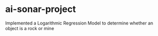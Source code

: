 # ai-sonar-project

Implemented a Logarithmic Regression Model to determine whether an object is a rock or mine
